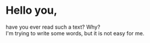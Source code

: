 # Hello you, 
have you ever read such a text? Why?  
I'm trying to write some words, but it is not easy for me. 
